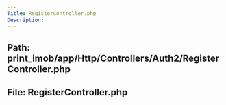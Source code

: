 ```yaml
---
Title: RegisterController.php
Description:
---
```


## Path: print_imob/app/Http/Controllers/Auth2/RegisterController.php
## File: RegisterController.php
